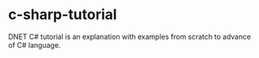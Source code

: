 # c-sharp-tutorial
DNET C# tutorial is an explanation with examples from scratch to advance of C# language.
